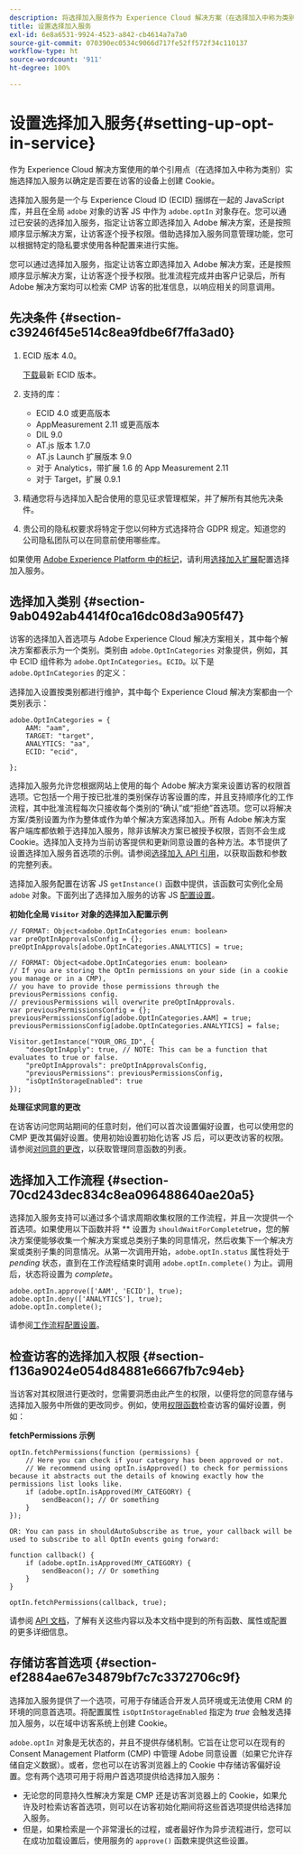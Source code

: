```yaml
---
description: 将选择加入服务作为 Experience Cloud 解决方案（在选择加入中称为类别）使用单个引用点实施，以确定是否在访客的设备上创建 Cookie。
title: 设置选择加入服务
exl-id: 6e8a6531-9924-4523-a842-cb4614a7a7a0
source-git-commit: 070390ec0534c9066d717fe52ff572f34c110137
workflow-type: ht
source-wordcount: '911'
ht-degree: 100%

---
```


# 设置选择加入服务{#setting-up-opt-in-service}

作为 Experience Cloud 解决方案使用的单个引用点（在选择加入中称为类别）实施选择加入服务以确定是否要在访客的设备上创建 Cookie。

选择加入服务是一个与 Experience Cloud ID (ECID) 捆绑在一起的 JavaScript 库，并且在全局 `adobe` 对象的访客 JS 中作为 `adobe.optIn` 对象存在。您可以通过已安装的选择加入服务，指定让访客立即选择加入 Adobe 解决方案，还是按照顺序显示解决方案，让访客逐个授予权限。借助选择加入服务同意管理功能，您可以根据特定的隐私要求使用各种配置来进行实施。

您可以通过选择加入服务，指定让访客立即选择加入 Adobe 解决方案，还是按照顺序显示解决方案，让访客逐个授予权限。批准流程完成并由客户记录后，所有 Adobe 解决方案均可以检索 CMP 访客的批准信息，以响应相关的同意调用。

## 先决条件 {#section-c39246f45e514c8ea9fdbe6f7ffa3ad0}

1. ECID 版本 4.0。

   [下载](https://github.com/Adobe-Marketing-Cloud/id-service/releases)最新 ECID 版本。

1. 支持的库：

   * ECID 4.0 或更高版本
   * AppMeasurement 2.11 或更高版本
   * DIL 9.0
   * AT.js 版本 1.7.0
   * AT.js Launch 扩展版本 9.0
   * 对于 Analytics，带扩展 1.6 的 App Measurement 2.11
   * 对于 Target，扩展 0.9.1

1. 精通您将与选择加入配合使用的意见征求管理框架，并了解所有其他先决条件。

   <!--
   For IAB, see here for additional pre-reqs.
   -->

1. 贵公司的隐私权要求将特定于您以何种方式选择符合 GDPR 规定。知道您的公司隐私团队可以在同意前使用哪些库。

如果使用 [Adobe Experience Platform 中的标记](https://experienceleague.adobe.com/docs/experience-platform/tags/home.html)，请利用[选择加入扩展](../../implementation-guides/opt-in-service/launch.md)配置选择加入服务。

## 选择加入类别 {#section-9ab0492ab4414f0ca16dc08d3a905f47}

访客的选择加入首选项与 Adobe Experience Cloud 解决方案相关，其中每个解决方案都表示为一个类别。类别由 `adobe.OptInCategories` 对象提供，例如，其中 ECID 组件称为 `adobe.OptInCategories`。`ECID`。以下是 `adobe.OptInCategories` 的定义：

选择加入设置按类别都进行维护，其中每个 Experience Cloud 解决方案都由一个类别表示：

```
adobe.OptInCategories = { 
    AAM: "aam", 
    TARGET: "target",  
    ANALYTICS: "aa", 
    ECID: "ecid", 
     
};
```

选择加入服务允许您根据网站上使用的每个 Adobe 解决方案来设置访客的权限首选项。它包括一个用于按已批准的类别保存访客设置的库，并且支持顺序化的工作流程，其中批准流程每次只接收每个类别的“确认”或“拒绝”首选项。您可以将解决方案/类别设置为作为整体或作为单个解决方案选择加入。所有 Adobe 解决方案客户端库都依赖于选择加入服务，除非该解决方案已被授予权限，否则不会生成 Cookie。选择加入支持为当前访客提供和更新同意设置的各种方法。本节提供了设置选择加入服务首选项的示例。请参阅[选择加入 API 引用](../../implementation-guides/opt-in-service/api.md#reference-4f30152333dd4990ab10c1b8b82fc867)，以获取函数和参数的完整列表。

选择加入服务配置在访客 JS `getInstance()` 函数中提供，该函数可实例化全局 `adobe` 对象。下面列出了选择加入服务的访客 JS [配置设置](../../implementation-guides/opt-in-service/api.md#section-d66018342baf401389f248bb381becbf)。

**初始化全局 `Visitor` 对象的选择加入配置示例**

```
// FORMAT: Object<adobe.OptInCategories enum: boolean> 
var preOptInApprovalsConfig = {}; 
preOptInApprovals[adobe.OptInCategories.ANALYTICS] = true; 
  
// FORMAT: Object<adobe.OptInCategories enum: boolean> 
// If you are storing the OptIn permissions on your side (in a cookie you manage or in a CMP), 
// you have to provide those permissions through the previousPermissions config. 
// previousPermissions will overwrite preOptInApprovals. 
var previousPermissionsConfig = {}; 
previousPermissionsConfig[adobe.OptInCategories.AAM] = true; 
previousPermissionsConfig[adobe.OptInCategories.ANALYTICS] = false; 
  
Visitor.getInstance("YOUR_ORG_ID", { 
    "doesOptInApply": true, // NOTE: This can be a function that evaluates to true or false. 
    "preOptInApprovals": preOptInApprovalsConfig, 
    "previousPermissions": previousPermissionsConfig, 
    "isOptInStorageEnabled": true 
});
```

**处理征求同意的更改**

在访客访问您网站期间的任意时刻，他们可以首次设置偏好设置，也可以使用您的 CMP 更改其偏好设置。使用初始设置初始化访客 JS 后，可以更改访客的权限。请参阅[对同意的更改](../../implementation-guides/opt-in-service/api.md#section-c3d85403ff0d4394bd775c39f3d001fc)，以获取管理同意函数的列表。

<!--
<p> *** <b>sample code block </b>*** </p>
-->

## 选择加入工作流程 {#section-70cd243dec834c8ea096488640ae20a5}

选择加入服务支持可以通过多个请求周期收集权限的工作流程，并且一次提供一个首选项。如果使用以下函数并将 ** 设置为 `shouldWaitForComplete`true，您的解决方案便能够收集一个解决方案或总类别子集的同意情况，然后收集下一个解决方案或类别子集的同意情况。从第一次调用开始，`adobe.optIn.status` 属性将处于 *pending* 状态，直到在工作流程结束时调用 `adobe.optIn.complete()` 为止。调用后，状态将设置为 *complete*。

```
adobe.optIn.approve(['AAM', 'ECID'], true); 
adobe.optIn.deny(['ANALYTICS'], true); 
adobe.optIn.complete();
```

请参阅[工作流程配置设置](../../implementation-guides/opt-in-service/api.md#section-2c5adfa5459c4e72b96d2693123a53c2)。

## 检查访客的选择加入权限 {#section-f136a9024e054d84881e6667fb7c94eb}

当访客对其权限进行更改时，您需要洞悉由此产生的权限，以便将您的同意存储与选择加入服务中所做的更改同步。例如，使用[权限函数](../../implementation-guides/opt-in-service/api.md#section-7fe57279b5b44b4f8fe47e336df60155)检查访客的偏好设置，例如：

**fetchPermissions 示例**

```
optIn.fetchPermissions(function (permissions) { 
    // Here you can check if your category has been approved or not. 
    // We recommend using optIn.isApproved() to check for permissions because it abstracts out the details of knowing exactly how the permissions list looks like. 
    if (adobe.optIn.isApproved(MY_CATEGORY) { 
        sendBeacon(); // Or something 
    } 
});

OR: You can pass in shouldAutoSubscribe as true, your callback will be used to subscribe to all OptIn events going forward:

function callback() { 
    if (adobe.optIn.isApproved(MY_CATEGORY) { 
        sendBeacon(); // Or something 
    } 
}

optIn.fetchPermissions(callback, true);
```

请参阅 [API 文档](../../implementation-guides/opt-in-service/api.md#reference-4f30152333dd4990ab10c1b8b82fc867)，了解有关这些内容以及本文档中提到的所有函数、属性或配置的更多详细信息。

## 存储访客首选项 {#section-ef2884ae67e34879bf7c7c3372706c9f}

选择加入服务提供了一个选项，可用于存储适合开发人员环境或无法使用 CRM 的环境的同意首选项。将配置属性 `isOptInStorageEnabled` 指定为 *true* 会触发选择加入服务，以在域中访客系统上创建 Cookie。

`adobe.optIn` 对象是无状态的，并且不提供存储机制。它旨在让您可以在现有的 Consent Management Platform (CMP) 中管理 Adobe 同意设置（如果它允许存储自定义数据）。或者，您也可以在访客浏览器上的 Cookie 中存储访客偏好设置。您有两个选项可用于将用户首选项提供给选择加入服务：

* 无论您的同意持久性解决方案是 CMP 还是访客浏览器上的 Cookie，如果允许及时检索访客首选项，则可以在访客初始化期间将这些首选项提供给选择加入服务。
* 但是，如果检索是一个非常漫长的过程，或者最好作为异步流程进行，您可以在成功加载设置后，使用服务的 `approve()` 函数来提供这些设置。
